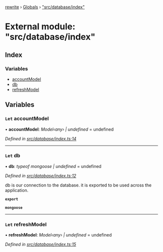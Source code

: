 [rewrite](../README.md) › [Globals](../globals.md) › ["src/database/index"](_src_database_index_.md)

# External module: "src/database/index"

## Index

### Variables

* [accountModel](_src_database_index_.md#let-accountmodel)
* [db](_src_database_index_.md#let-db)
* [refreshModel](_src_database_index_.md#let-refreshmodel)

## Variables

### `Let` accountModel

• **accountModel**: *Model‹any› | undefined* = undefined

*Defined in [src/database/index.ts:14](https://github.com/Morganb816/JWT-Authentication/blob/e3bc080/src/database/index.ts#L14)*

___

### `Let` db

• **db**: *typeof mongoose | undefined* = undefined

*Defined in [src/database/index.ts:12](https://github.com/Morganb816/JWT-Authentication/blob/e3bc080/src/database/index.ts#L12)*

db is our connection to the database. it is exported to be used across the application.

**`export`** 

**`mongoose`** 

___

### `Let` refreshModel

• **refreshModel**: *Model‹any› | undefined* = undefined

*Defined in [src/database/index.ts:15](https://github.com/Morganb816/JWT-Authentication/blob/e3bc080/src/database/index.ts#L15)*
